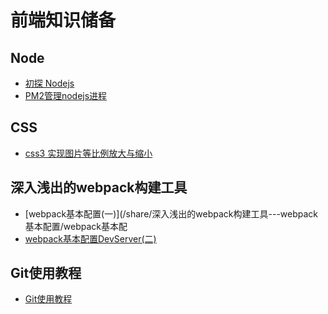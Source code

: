 # 前端知识储备
## Node
* [初探 Nodejs](/share/Node/nodejs初探.md)
* [PM2管理nodejs进程](/share/Node/PM2管理nodejs进程.md)
##  CSS
* [css3 实现图片等比例放大与缩小](/share/CSS/css3%20实现图片等比例放大与缩小.md)
## 深入浅出的webpack构建工具
*  [webpack基本配置(一)](/share/深入浅出的webpack构建工具---webpack基本配置/webpack基本配
*  [webpack基本配置DevServer(二)](/share/深入浅出的webpack构建工具---webpack基本配置/webpack基本配置DevServer(二).md)
## Git使用教程
* [Git使用教程](/share/Git使用教程/Git使用教程.md)